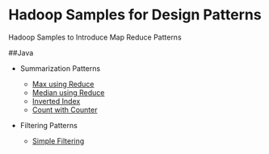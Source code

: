 Hadoop Samples for Design Patterns
==================================

Hadoop Samples to Introduce Map Reduce Patterns

##Java

  + Summarization Patterns
    +  [Max using Reduce](../../../hadoop-samples/tree/master/java/hadoop-max-example/readme.md)
    +  [Median using Reduce](../../../hadoop-samples/tree/master/java/hadoop-median-example/readme.md)
    +  [Inverted Index](../../../hadoop-samples/tree/master/java/inverted-index-example/readme.md)
    +  [Count with Counter](../../../hadoop-samples/tree/master/java/count-with-counters-example/readme.md)

  + Filtering Patterns
    +  [Simple Filtering](../../../hadoop-samples/tree/master/java/filter-mapper-example/readme.md)

